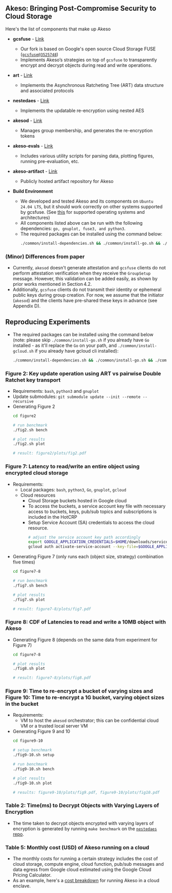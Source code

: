 ## Akeso: Bringing Post-Compromise Security to Cloud Storage

Here's the list of components that make up Akeso
- **gcsfuse** - [Link](https://github.com/etclab/gcsfuse)
  - Our fork is based on Google's open source Cloud Storage FUSE 
  ([`gcsfuse@3525748`](https://github.com/etclab/gcsfuse/commit/3525748)) 
  - Implements Akeso’s strategies on top of `gcsfuse` to transparently encrypt 
  and decrypt objects during read and write operations.
- **art** - [Link](https://github.com/etclab/art/commit/3726326)
  - Implements the Asynchronous Ratcheting Tree (ART) data structure and 
  associated protocols
- **nestedaes** - [Link](https://github.com/etclab/nestedaes/commit/3da4433)
  - Implements the updatable re-encryption using nested AES
- **akesod** - [Link](https://github.com/etclab/akesod/commit/6c5181a)
  - Manages group membership, and generates the re-encryption tokens
- **akeso-evals** - [Link](https://github.com/etclab/akeso-evals/commit/eb3632a)
  - Includes various utility scripts for parsing data, plotting figures, 
  running pre-evaluation, etc. 
- **akeso-artifact** - [Link](https://github.com/etclab/akeso-artifact)
  - Publicly hosted artifact repository for Akeso

- **Build Environment**
  - We developed and tested Akeso and its components on `Ubuntu 24.04 LTS`, but it should work correctly on other systems supported by gcsfuse. (See [this](https://cloud.google.com/storage/docs/cloud-storage-fuse/overview#frameworks-os-architectures) for supported operating systems and architectures)
  - All components listed above can be run with the following dependencies: `go, gnuplot, fuse3, and python3`. 
  - The required packages can be installed using the command below: 
    ```bash
    ./common/install-dependencies.sh && ./common/install-go.sh && ./common/install-gcloud.sh && source ~/.bashrc
    ```

### (Minor) Differences from paper
- Currently, `akesod` doesn't generate attestation and `gcsfuse` clients do not perform attestation verification when they receive the `GroupSetup` message. However, this validation can be added easily, as shown by prior works mentioned in Section 4.2. 
- Additionally, `gcsfuse` clients do not transmit their identity or ephemeral public keys during group creation. For now, we assume that the initiator (`akesod`) and the clients have pre-shared these keys in advance (see Appendix D).

## Reproducing Experiments
- The required packages can be installed using the command below (note: please skip `./common/install-go.sh` if you already have `Go` installed - as it'll replace the `Go` on your path, and `./common/install-gcloud.sh` if you already have gcloud cli installed):
  ```bash
  ./common/install-dependencies.sh && ./common/install-go.sh && ./common/install-gcloud.sh && source ~/.bashrc
  ``` 

### Figure 2: Key update operation using ART vs pairwise Double Ratchet key transport
- Requirements: `bash`, `python3` and `gnuplot`
- Update submodules: `git submodule update --init --remote --recursive`
- Generating Figure 2
  ```bash
  cd figure2

  # run benchmark
  ./fig2.sh bench

  # plot results
  ./fig2.sh plot

  # result: figure2/plots/fig2.pdf
  ```

### Figure 7: Latency to read/write an entire object using encrypted cloud storage
- Requirements: 
    - Local packages: `bash`, `python3`, `Go`, `gnuplot`, `gcloud`
    - Cloud resources
      - Cloud Storage buckets hosted in Google cloud
      - To access the buckets, a service account key file with necessary access to buckets, keys, pub/sub topics and subscriptions is included in the HotCRP
      - Setup Service Account (SA) credentials to access the cloud resource.
        ```bash
        # adjust the service account key path accordingly
        export GOOGLE_APPLICATION_CREDENTIALS=$HOME/downloads/serviceAccount-ae-pets25-alice.json
        gcloud auth activate-service-account --key-file=$GOOGLE_APPLICATION_CREDENTIALS
        ```
- Generating Figure 7 (only runs each (object size, strategy) combination five times)
  ```bash
  cd figure7-8

  # run benchmark
  ./fig7.sh bench

  # plot results
  ./fig7.sh plot

  # result: figure7-8/plots/fig7.pdf
  ```

### Figure 8: CDF of Latencies to read and write a 10MB object with Akeso
- Generating Figure 8 (depends on the same data from experiment for Figure 7)
  ```bash
  cd figure7-8

  # plot results
  ./fig8.sh plot

  # result: figure7-8/plots/fig8.pdf
  ```

### Figure 9: Time to re-encrypt a bucket of varying sizes and Figure 10: Time to re-encrypt a 1G bucket, varying object sizes in the bucket
- Requirements:
  - VM to host the `akesod` orchestrator; this can be confidential cloud VM or a trusted local server VM
- Generating Figure 9 and 10
  ```bash
  cd figure9-10

  # setup benchmark
  ./fig9-10.sh setup

  # run benchmark
  ./fig9-10.sh bench

  # plot results
  ./fig9-10.sh plot

  # results: figure9-10/plots/fig9.pdf, figure9-10/plots/fig10.pdf
  ```

### Table 2: Time(ms) to Decrypt Objects with Varying Layers of Encryption
  - The time taken to decrypt objects encrypted with varying layers of encryption is generated by running `make benchmark` on the [`nestedaes` repo](https://github.com/etclab/nestedaes).

### Table 5: Monthly cost (USD) of Akeso running on a cloud
  - The monthly costs for running a certain strategy includes the cost of cloud storage, compute engine, cloud function, pub/sub messages and data egress from Google cloud estimated using the Google Cloud Pricing Calculator.
  - As an example, here's a [cost breakdown](https://cloud.google.com/products/calculator/estimate-preview/CiRkZjFmYzUyMC0yNjA5LTRmNGQtOTQwOC00MjliNGM1MDEzMTIQAQ==?hl=en) for running Akeso in a cloud enclave.